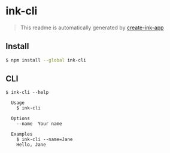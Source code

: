 # ink-cli

> This readme is automatically generated by [create-ink-app](https://github.com/vadimdemedes/create-ink-app)


## Install

```bash
$ npm install --global ink-cli
```


## CLI

```
$ ink-cli --help

  Usage
    $ ink-cli

  Options
    --name  Your name

  Examples
    $ ink-cli --name=Jane
    Hello, Jane
```
